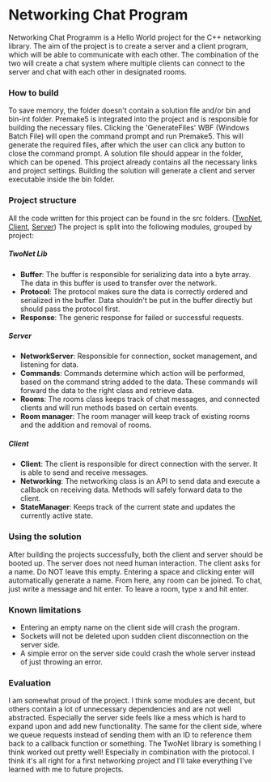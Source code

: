 # Networking Chat Program
Networking Chat Programm is a Hello World project for the C++ networking library.
The aim of the project is to create a server and a client program, which will be able to communicate with each other. 
The combination of the two will create a chat system where multiple clients can connect to the server and chat with each other in designated rooms.

### How to build
To save memory, the folder doesn't contain a solution file and/or bin and bin-int folder. Premake5 is integrated into the project and is responsible for building the necessary files. 
Clicking the 'GenerateFiles' WBF (Windows Batch File) will open the command prompt and run Premake5. This will generate the required files, after which the user can click any button to close the command prompt.
A solution file should appear in the folder, which can be opened. This project already contains all the necessary links and project settings. Building the solution will generate a client and server executable inside the bin folder. 

### Project structure
All the code written for this project can be found in the src folders. ([TwoNet](Vendor/TwoNet/src), [Client](Chat_Client/src), [Server](Chat_Server/src)) 
The project is split into the following modules, grouped by project:

##### TwoNet Lib
- **Buffer**: The buffer is responsible for serializing data into a byte array. The data in this buffer is used to transfer over the network.
- **Protocol**: The protocol makes sure the data is correctly ordered and serialized in the buffer. Data shouldn't be put in the buffer directly but should pass the protocol first.
- **Response**: The generic response for failed or successful requests.

##### Server
- **NetworkServer**: Responsible for connection, socket management, and listening for data.
- **Commands**: Commands determine which action will be performed, based on the command string added to the data. These commands will forward the data to the right class and retrieve data.
- **Rooms**: The rooms class keeps track of chat messages, and connected clients and will run methods based on certain events.
- **Room manager**: The room manager will keep track of existing rooms and the addition and removal of rooms.

##### Client
- **Client**: The client is responsible for direct connection with the server. It is able to send and receive messages.
- **Networking**: The networking class is an API to send data and execute a callback on receiving data. Methods will safely forward data to the client.
- **StateManager**: Keeps track of the current state and updates the currently active state.

### Using the solution
After building the projects successfully, both the client and server should be booted up. The server does not need human interaction. The client asks for a name. Do NOT leave this empty. Entering a space and clicking enter will automatically generate a name. From here, any room can be joined. To chat, just write a message and hit enter. To leave a room, type x and hit enter.

### Known limitations
- Entering an empty name on the client side will crash the program.
- Sockets will not be deleted upon sudden client disconnection on the server side.
- A simple error on the server side could crash the whole server instead of just throwing an error.

### Evaluation
I am somewhat proud of the project. I think some modules are decent, but others contain a lot of unnecessary dependencies and are not well abstracted. Especially the server side feels like a mess which is hard to expand upon and add new functionality. The same for the client side, where we queue requests instead of sending them with an ID to reference them back to a callback function or something. The TwoNet library is something I think worked out pretty well! Especially in combination with the protocol. I think it's all right for a first networking project and I'll take everything I've learned with me to future projects. 











